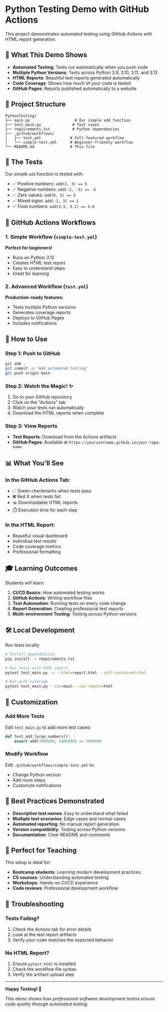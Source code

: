 # Python Testing Demo with GitHub Actions

This project demonstrates automated testing using GitHub Actions with HTML report generation.

## 🚀 What This Demo Shows

- **Automated Testing**: Tests run automatically when you push code
- **Multiple Python Versions**: Tests across Python 3.9, 3.10, 3.11, and 3.12
- **HTML Reports**: Beautiful test reports generated automatically
- **Code Coverage**: Shows how much of your code is tested
- **GitHub Pages**: Reports published automatically to a website

## 📁 Project Structure

```
PythonTesting/
├── main.py                    # Our simple add function
├── test_main.py              # Test cases
├── requirements.txt          # Python dependencies
├── .github/workflows/
│   ├── test.yml             # Full-featured workflow
│   └── simple-test.yml      # Beginner-friendly workflow
└── README.md                # This file
```

## 🧪 The Tests

Our simple `add` function is tested with:
- ✅ Positive numbers: `add(2, 3) == 5`
- ✅ Negative numbers: `add(-2, -3) == -5`
- ✅ Zero values: `add(0, 5) == 5`
- ✅ Mixed signs: `add(-2, 3) == 1`
- ✅ Float numbers: `add(2.5, 3.1) == 5.6`

## 🔄 GitHub Actions Workflows

### 1. Simple Workflow (`simple-test.yml`)
**Perfect for beginners!**
- Runs on Python 3.12
- Creates HTML test report
- Easy to understand steps
- Great for learning

### 2. Advanced Workflow (`test.yml`)
**Production-ready features:**
- Tests multiple Python versions
- Generates coverage reports
- Deploys to GitHub Pages
- Includes notifications

## 🚀 How to Use

### Step 1: Push to GitHub
```bash
git add .
git commit -m "Add automated testing"
git push origin main
```

### Step 2: Watch the Magic! ✨
1. Go to your GitHub repository
2. Click on the "Actions" tab
3. Watch your tests run automatically
4. Download the HTML reports when complete

### Step 3: View Reports
- **Test Reports**: Download from the Actions artifacts
- **GitHub Pages**: Available at `https://yourusername.github.io/your-repo-name`

## 📊 What You'll See

### In the GitHub Actions Tab:
- ✅ Green checkmarks when tests pass
- ❌ Red X when tests fail
- 📊 Downloadable HTML reports
- ⏱️ Execution time for each step

### In the HTML Report:
- Beautiful visual dashboard
- Individual test results
- Code coverage metrics
- Professional formatting

## 🎓 Learning Outcomes

Students will learn:
1. **CI/CD Basics**: How automated testing works
2. **GitHub Actions**: Writing workflow files
3. **Test Automation**: Running tests on every code change
4. **Report Generation**: Creating professional test reports
5. **Multi-environment Testing**: Testing across Python versions

## 🛠️ Local Development

Run tests locally:
```bash
# Install dependencies
pip install -r requirements.txt

# Run tests with HTML report
pytest test_main.py -v --html=report.html --self-contained-html

# Run with coverage
pytest test_main.py --cov=main --cov-report=html
```

## 🔧 Customization

### Add More Tests
Edit `test_main.py` to add more test cases:
```python
def test_add_large_numbers():
    assert add(1000000, 2000000) == 3000000
```

### Modify Workflow
Edit `.github/workflows/simple-test.yml` to:
- Change Python version
- Add more steps
- Customize notifications

## 🌟 Best Practices Demonstrated

- **Descriptive test names**: Easy to understand what failed
- **Multiple test scenarios**: Edge cases and normal cases
- **Automated reporting**: No manual report generation
- **Version compatibility**: Testing across Python versions
- **Documentation**: Clear README and comments

## 🎯 Perfect for Teaching

This setup is ideal for:
- **Bootcamp students**: Learning modern development practices
- **CS courses**: Understanding automated testing
- **Workshops**: Hands-on CI/CD experience
- **Code reviews**: Professional development workflow

## 🚨 Troubleshooting

### Tests Failing?
1. Check the Actions tab for error details
2. Look at the test report artifacts
3. Verify your code matches the expected behavior

### No HTML Report?
1. Ensure `pytest-html` is installed
2. Check the workflow file syntax
3. Verify the artifact upload step

---

**Happy Testing! 🎉**

*This demo shows how professional software development teams ensure code quality through automated testing.*
